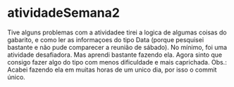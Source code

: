 # atividadeSemana2

Tive alguns problemas com a atividadee tirei a logica de algumas coisas do gabarito,
e como ler as informaçoes do tipo Data (porque pesquisei bastante e não pude comparecer a reunião de sábado).
No mínimo, foi uma atividade desafiadora. Mas aprendi bastante fazendo ela. Agora sinto que consigo fazer algo do tipo com menos
dificuldade e mais caprichada.
Obs.:
Acabei fazendo ela em muitas horas de um unico dia, por isso o commit único.
